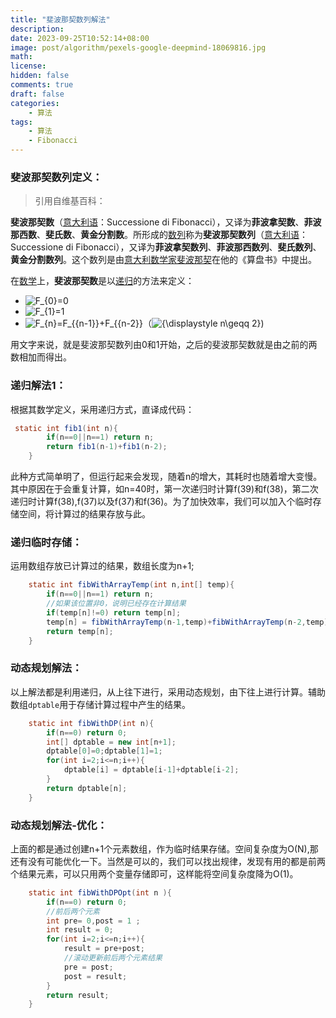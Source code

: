 ```yaml
---
title: "斐波那契数列解法"
description: 
date: 2023-09-25T10:52:14+08:00
image: post/algorithm/pexels-google-deepmind-18069816.jpg
math: 
license: 
hidden: false
comments: true
draft: false
categories:
    - 算法
tags:
    - 算法
    - Fibonacci
---
```


### 斐波那契数列定义：

> 引用自维基百科：

**斐波那契数**（[意大利语](https://zh.wikipedia.org/wiki/意大利语)：Successione di Fibonacci），又译为**菲波拿契数**、**菲波那西数**、**斐氏数**、**黄金分割数**。所形成的[数列](https://zh.wikipedia.org/wiki/数列)称为**斐波那契数列**（[意大利语](https://zh.wikipedia.org/wiki/意大利语)：Successione di Fibonacci），又译为**菲波拿契数列**、**菲波那西数列**、**斐氏数列**、**黄金分割数列**。这个数列是由[意大利](https://zh.wikipedia.org/wiki/意大利)[数学家](https://zh.wikipedia.org/wiki/數學家)[斐波那契](https://zh.wikipedia.org/wiki/斐波那契)在他的《算盘书》中提出。

在[数学](https://zh.wikipedia.org/wiki/數學)上，**斐波那契数**是以[递归](https://zh.wikipedia.org/wiki/递归)的方法来定义：

- ![F_{0}=0](https://wikimedia.org/api/rest_v1/media/math/render/svg/58ebe8b2d5551fb272cd4258940fe1e492592d02)
- ![F_{1}=1](https://wikimedia.org/api/rest_v1/media/math/render/svg/c374ba08c140de90c6cbb4c9b9fcd26e3f99ef56)
- ![F_{n}=F_{{n-1}}+F_{{n-2}}](https://wikimedia.org/api/rest_v1/media/math/render/svg/4fa6d281e7a54e08aeffeef7458ddc0884333686)（![{\displaystyle n\geqq 2}](https://wikimedia.org/api/rest_v1/media/math/render/svg/12e27a3b350c6e2b14091d449563b273d76070a9))

用文字来说，就是斐波那契数列由0和1开始，之后的斐波那契数就是由之前的两数相加而得出。



### 递归解法1：

根据其数学定义，采用递归方式，直译成代码：

```java
 static int fib1(int n){
        if(n==0||n==1) return n;
        return fib1(n-1)+fib1(n-2);
    }
```



此种方式简单明了，但运行起来会发现，随着n的增大，其耗时也随着增大变慢。其中原因在于会重复计算，如n=40时，第一次递归时计算f(39)和f(38)，第二次递归时计算f(38),f(37)以及f(37)和f(36)。为了加快效率，我们可以加入个临时存储空间，将计算过的结果存放与此。

### 递归临时存储：

运用数组存放已计算过的结果，数组长度为n+1;

``` java
    static int fibWithArrayTemp(int n,int[] temp){
        if(n==0||n==1) return n;
        //如果该位置非0，说明已经存在计算结果
        if(temp[n]!=0) return temp[n];
        temp[n] = fibWithArrayTemp(n-1,temp)+fibWithArrayTemp(n-2,temp);
        return temp[n];
    }
```



### 动态规划解法：

以上解法都是利用递归，从上往下进行，采用动态规划，由下往上进行计算。辅助数组`dptable`用于存储计算过程中产生的结果。

``` java
    static int fibWithDP(int n){
        if(n==0) return 0;
        int[] dptable = new int[n+1];
        dptable[0]=0;dptable[1]=1;
        for(int i=2;i<=n;i++){
            dptable[i] = dptable[i-1]+dptable[i-2];
        }
        return dptable[n];
    }
```



### 动态规划解法-优化：

上面的都是通过创建n+1个元素数组，作为临时结果存储。空间复杂度为O(N),那还有没有可能优化一下。当然是可以的，我们可以找出规律，发现有用的都是前两个结果元素，可以只用两个变量存储即可，这样能将空间复杂度降为O(1)。

``` java
    static int fibWithDPOpt(int n ){
        if(n==0) return 0;
        //前后两个元素
        int pre= 0,post = 1 ;
        int result = 0;
        for(int i=2;i<=n;i++){
            result = pre+post;
            //滚动更新前后两个元素结果
            pre = post;
            post = result;
        }
        return result;
    }
```



